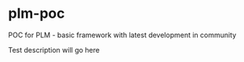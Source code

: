 # plm-poc
POC for PLM - basic framework with latest development in community

Test description will go here

